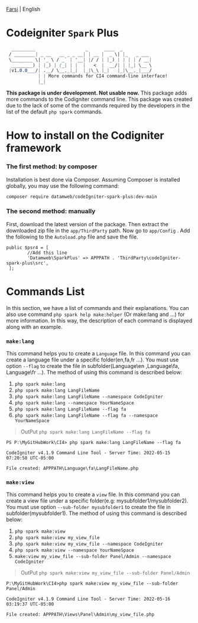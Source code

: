 [Farsi](./README.fa-IR.md) | English
# Codeigniter ``Spark`` Plus

```css
  _________                   _      ____  _
 / ________| _ __   __ _ _ __| | __ |  _ \| |_   _ ___ 
 \________ \| '_ \ / _` | '__| |/ / | |_) | | | | / __|
  ________) | |_) | (_| | |  |   <  |  __/| | |_| \__ \
 |v1.0.0___/| .__/ \__,_|_|  |_|\_\ |_|   |_|\__,_|___/
            | | More commands for CI4 command-line interface!
            |_|
```
__This package is under development. Not usable now.__
This package adds more commands to the Codigniter command line. This package was created due to the lack of some of the commands required by the developers in the list of the default ``php spark`` commands.

# How to install on the Codigniter framework

### The first method: by composer
Installation is best done via Composer. Assuming Composer is installed globally, you may use the following command:

``composer require datamweb/codeIgniter-spark-plus:dev-main``
### The second method: manually
First, download the latest version of the package. Then extract the downloaded zip file in the ``app/ThirdParty`` path. Now go to ``app/Config`` . Add the following to the ``Autoload.php`` file and save the file.

```
public $psr4 = [
        //Add this line
        'Datamweb\SparkPlus' => APPPATH . 'ThirdParty\codeIgniter-spark-plus\src',
 ];
 ```

# Commands List

In this section, we have a list of commands and their explanations. You can also use command `php spark help make:helper` (Or make:lang and ...) for more information. In this way, the description of each command is displayed along with an example.

### ``make:lang``

This command helps you to create a `Language` file. In this command you can create a language file under a specific folder(en,fa,fr ...). You must use option ``--flag`` to create the file in subfolder(Language\en ,Language\fa, Language\fr ...).
The method of using this command is described below:

1. ``php spark make:lang``
2. ``php spark make:lang LangFileName``
3. ``php spark make:lang LangFileName --namespace CodeIgniter``
4. ``php spark make:lang --namespace YourNameSpace``
5. ``php spark make:lang LangFileName --flag fa``
6. ``php spark make:lang LangFileName --flag fa --namespace YourNameSpace``


> OutPut ``php spark make:lang LangFileName --flag fa``

```
PS P:\MyGitHubWork\CI4> php spark make:lang LangFileName --flag fa

CodeIgniter v4.1.9 Command Line Tool - Server Time: 2022-05-15 07:20:58 UTC-05:00

File created: APPPATH\Language\fa\LangFileName.php

```

### ``make:view``

This command helps you to create a `view` file. In this command you can create a view file under a specific folder(e.g: mysubfolder1/mysubfolder2). You must use option ``--sub-folder mysubfolder1`` to create the file in subfolder(mysubfolder1).
The method of using this command is described below:

1. ``php spark make:view``
2. ``php spark make:view my_view_file``
3. ``php spark make:view my_view_file --namespace CodeIgniter``
4. ``php spark make:view --namespace YourNameSpace``
5. ``make:view my_view_file --sub-folder Panel/Admin --namespace CodeIgniter``


> OutPut ``php spark make:view my_view_file --sub-folder Panel/Admin``

```
P:\MyGitHubWork\CI4>php spark make:view my_view_file --sub-folder Panel/Admin

CodeIgniter v4.1.9 Command Line Tool - Server Time: 2022-05-16 03:19:37 UTC-05:00

File created: APPPATH\Views\Panel\Admin\my_view_file.php
```
